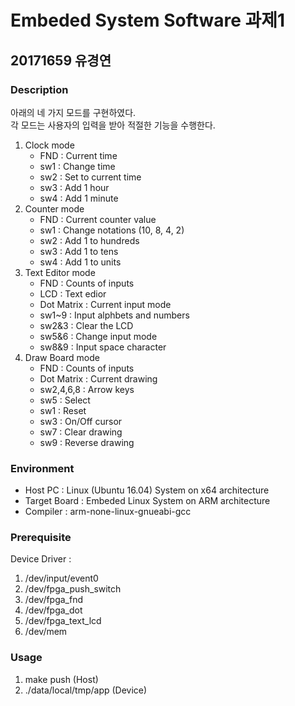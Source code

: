 # Embeded System Software 과제1 
## 20171659 유경연

### Description

아래의 네 가지 모드를 구현하였다. <br>
각 모드는 사용자의 입력을 받아 적절한 기능을 수행한다. <br>

1. Clock mode
	- FND : Current time
	- sw1 : Change time
	- sw2 : Set to current time
	- sw3 : Add 1 hour
	- sw4 : Add 1 minute
2. Counter mode
	- FND : Current counter value 
	- sw1 : Change notations (10, 8, 4, 2)
	- sw2 : Add 1 to hundreds
	- sw3 : Add 1 to tens
	- sw4 : Add 1 to units
3. Text Editor mode
	- FND : Counts of inputs
	- LCD : Text edior
	- Dot Matrix : Current input mode
	- sw1~9 : Input alphbets and numbers
	- sw2&3 : Clear the LCD
	- sw5&6 : Change input mode
	- sw8&9 : Input space character
4. Draw Board mode
	- FND : Counts of inputs
	- Dot Matrix : Current drawing
	- sw2,4,6,8 : Arrow keys
	- sw5 : Select
	- sw1 : Reset
	- sw3 : On/Off cursor
	- sw7 : Clear drawing
	- sw9 : Reverse drawing
	
### Environment
- Host PC : Linux (Ubuntu 16.04) System on x64 architecture
- Target Board : Embeded Linux System on ARM architecture
- Compiler : arm-none-linux-gnueabi-gcc

### Prerequisite
Device Driver : 
1. /dev/input/event0
2. /dev/fpga_push_switch 
3. /dev/fpga_fnd
4. /dev/fpga_dot
5. /dev/fpga_text_lcd
6. /dev/mem

### Usage
1. make push (Host)
2. ./data/local/tmp/app (Device)
